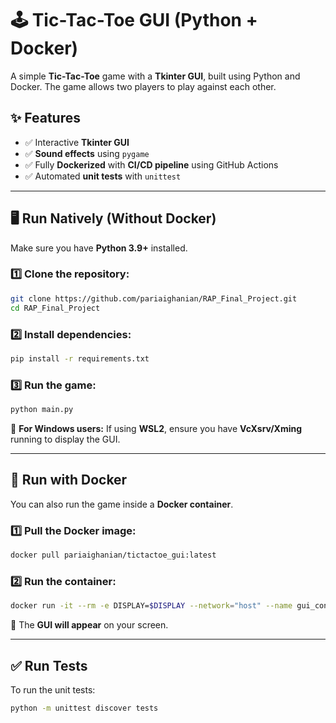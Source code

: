 # 🕹️ Tic-Tac-Toe GUI (Python + Docker)

A simple **Tic-Tac-Toe** game with a **Tkinter GUI**, built using Python and Docker. The game allows two players to play against each other.

## ✨ Features
- ✅ Interactive **Tkinter GUI**  
- ✅ **Sound effects** using `pygame`  
- ✅ Fully **Dockerized** with **CI/CD pipeline** using GitHub Actions  
- ✅ Automated **unit tests** with `unittest`  

---

## 🖥️ Run Natively (Without Docker)
Make sure you have **Python 3.9+** installed.

### 1️⃣ Clone the repository:
```bash
git clone https://github.com/pariaighanian/RAP_Final_Project.git
cd RAP_Final_Project
```

### 2️⃣ Install dependencies:
```bash
pip install -r requirements.txt
```

### 3️⃣ Run the game:
```bash
python main.py
```

📌 **For Windows users:** If using **WSL2**, ensure you have **VcXsrv/Xming** running to display the GUI.

---

## 🐳 Run with Docker
You can also run the game inside a **Docker container**.

### 1️⃣ Pull the Docker image:
```bash
docker pull pariaighanian/tictactoe_gui:latest
```

### 2️⃣ Run the container:
```bash
docker run -it --rm -e DISPLAY=$DISPLAY --network="host" --name gui_container pariaighanian/tictactoe_gui
```

🚀 The **GUI will appear** on your screen.

---

## ✅ Run Tests
To run the unit tests:
```bash
python -m unittest discover tests
```

